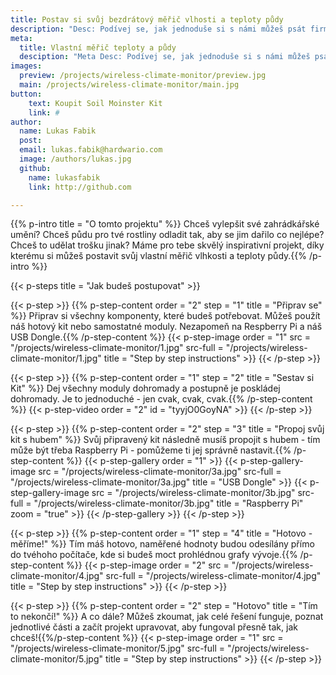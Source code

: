 ```yaml
---
title: Postav si svůj bezdrátový měřič vlhosti a teploty půdy
description: "Desc: Podívej se, jak jednoduše si s námi můžeš psát firmware pro ARM Cortex M0+"
meta:
  title: Vlastní měřič teploty a půdy
  desciption: "Meta Desc: Podívej se, jak jednoduše si s námi můžeš psát firmware pro ARM Cortex M0+"
images:
  preview: /projects/wireless-climate-monitor/preview.jpg
  main: /projects/wireless-climate-monitor/main.jpg
button:
    text: Koupit Soil Moinster Kit
    link: #
author:
  name: Lukas Fabik
  post:
  email: lukas.fabik@hardwario.com
  image: /authors/lukas.jpg
  github:
    name: lukasfabik
    link: http://github.com

---
```


{{% p-intro title = "O tomto projektu" %}}
Chceš vylepšit své zahrádkářské umění? Chceš půdu pro tvé rostliny odladit tak, aby se jim dařilo co nejlépe? Chceš to udělat trošku jinak? Máme pro tebe skvělý inspirativní projekt, díky kterému si můžeš postavit svůj vlastní měřič vlhkosti a teploty půdy.{{% /p-intro %}}

{{< p-steps title = "Jak budeš postupovat" >}}

{{< p-step >}}
 {{% p-step-content order = "2" step = "1" title = "Připrav se" %}}
 Připrav si všechny komponenty, které budeš potřebovat. Můžeš použít náš hotový kit nebo samostatné moduly. Nezapomeň na Respberry Pi a náš USB Dongle.{{% /p-step-content %}}
 {{< p-step-image order = "1" src = "/projects/wireless-climate-monitor/1.jpg" src-full = "/projects/wireless-climate-monitor/1.jpg" title = "Step by step instructions" >}}
{{< /p-step >}}

{{< p-step >}}
 {{% p-step-content order = "1" step = "2" title = "Sestav si Kit" %}}
 Dej všechny moduly dohromady a postupně je poskládej dohromady. Je to jednoduché - jen cvak, cvak, cvak.{{% /p-step-content %}}
 {{< p-step-video order = "2" id = "tyyjO0GoyNA" >}}
{{< /p-step >}}

{{< p-step >}}
 {{% p-step-content order = "2" step = "3" title = "Propoj svůj kit s hubem" %}}
Svůj připravený kit následně musíš propojit s hubem - tím může být třeba Raspberry Pi - pomůžeme ti jej správně nastavit.{{% /p-step-content %}}
 {{< p-step-gallery order = "1" >}}
  {{< p-step-gallery-image src = "/projects/wireless-climate-monitor/3a.jpg" src-full = "/projects/wireless-climate-monitor/3a.jpg" title = "USB Dongle" >}}
  {{< p-step-gallery-image src = "/projects/wireless-climate-monitor/3b.jpg" src-full = "/projects/wireless-climate-monitor/3b.jpg" title = "Raspberry Pi" zoom = "true" >}}
 {{< /p-step-gallery >}}
{{< /p-step >}}

{{< p-step >}}
 {{% p-step-content order = "1" step = "4" title = "Hotovo - měříme!" %}}
Tím máš hotovo, naměřené hodnoty budou odesílány přímo do tvéhoho počítače, kde si budeš moct prohlédnou grafy vývoje.{{% /p-step-content %}}
 {{< p-step-image order = "2" src = "/projects/wireless-climate-monitor/4.jpg" src-full = "/projects/wireless-climate-monitor/4.jpg" title = "Step by step instructions" >}}
{{< /p-step >}}

{{< p-step >}}
 {{% p-step-content order = "2" step = "Hotovo" title = "Tím to nekončí!" %}}
A co dále? Můžeš zkoumat, jak celé řešení funguje, poznat jednotlivé části a začít projekt upravovat, aby fungoval přesně tak, jak chceš!{{%/p-step-content %}}
 {{< p-step-image order = "1" src = "/projects/wireless-climate-monitor/5.jpg" src-full = "/projects/wireless-climate-monitor/5.jpg" title = "Step by step instructions" >}}
{{< /p-step >}}

